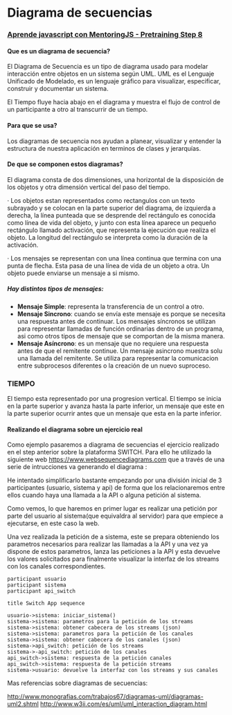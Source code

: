 
# Diagrama de secuencias
### [Aprende javascript con MentoringJS - Pretraining Step 8](http://mentoringjs.com)
#### Que es un diagrama de secuencia?

El Diagrama de Secuencia es un tipo de diagrama usado para modelar interacción entre objetos en un sistema según UML. UML es el Lenguaje Unificado de Modelado, es un lenguaje gráfico para visualizar, especificar, construir y documentar un sistema.

El Tiempo fluye hacia abajo en el diagrama y muestra el flujo de control de un participante a otro al transcurrir de un tiempo.

#### Para que se usa?

Los diagramas de secuencia nos ayudan a planear, visualizar y entender la estructura de nuestra aplicación en terminos de clases y jerarquías.

#### De que se componen estos diagramas?

El diagrama consta de dos dimensiones, una horizontal de la disposición de los objetos y otra dimensión vertical del paso del tiempo.

· Los objetos estan representados como rectangulos con un texto subrayado y se colocan en la parte superior del diagrama, de izquierda a derecha, la línea punteada que se desprende del rectángulo es conocida como línea de vida del objeto, y junto con esta línea aparece un pequeño rectángulo llamado activación, que representa la ejecución que realiza el objeto. La longitud del rectángulo se interpreta como la duración de la activación.

· Los mensajes se representan con una línea continua que termina con una punta de flecha. Esta pasa de una línea de vida de un objeto a otra. Un objeto puede enviarse un mensaje a si mismo.
  
##### Hay distintos tipos de mensajes:

- **Mensaje Simple**: representa la transferencia de un control a otro.
- **Mensaje Sincrono**: cuando se envía este mensaje es porque se necesita una respuesta antes de continuar. Los mensajes síncronos se utilizan para representar llamadas de función ordinarias dentro de un programa, asi como otros tipos de mensaje que se comportan de la misma manera.
- **Mensaje Asíncrono**: es un mensaje que no requiere una respuesta antes de que el remitente continue. Un mensaje asincrono muestra solu una llamada del remitente. Se utiliza para representar la comunicacion entre subprocesos diferentes o la creación de un nuevo suproceso.

### TIEMPO

El tiempo esta representado por una progresion vertical. El tiempo se inicia en la parte superior y avanza hasta la parte inferior, un mensaje que este en la parte superior ocurrir antes que un mensaje que esta en la parte inferior.

#### Realizando el diagrama sobre un ejercicio real

Como ejemplo pasaremos a diagrama de secuencias el ejercicio realizado en el step anterior sobre la plataforma SWITCH. Para ello he utilizado la siguiente web https://www.websequencediagrams.com que a través de una serie de intrucciones va generando el diagrama :

He intentado simplificarlo bastante empezando por una división inicial de 3 participantes (usuario, sistema y api) de forma que los relacionaremos entre ellos cuando haya una llamada a la API o alguna petición al sistema.

Como vemos, lo que haremos en primer lugar es realizar una petición por parte del usuario al sistema(que equivaldra al servidor) para que empiece a ejecutarse, en este caso la web.

Una vez realizada la petición de a sistema, este se prepara obteniendo los parametros necesarios para realizar las llamadas a la API y una vez ya dispone de estos parametros, lanza las peticiones a la API y esta devuelve los valores solicitados para finalmente visualizar la interfaz de los streams con los canales correspondientes.

```
participant usuario
participant sistema 
participant api_switch

title Switch App sequence

usuario->sistema: iniciar_sistema()
sistema->sistema: parametros para la petición de los streams
sistema->sistema: obtener cabecera de los streams (json)
sistema->sistema: parametros para la petición de los canales
sistema->sistema: obtener cabecera de los canales (json)
sistema->api_switch: petición de los streams
sistema->-api_switch: petición de los canales
api_switch->sistema: respuesta de la petición canales
api_switch->sistema: respuesta de la petición streams
sistema->usuario: devuelve la interfaz con los streams y sus canales

```

Mas referencias sobre diagramas de secuencias:

http://www.monografias.com/trabajos67/diagramas-uml/diagramas-uml2.shtml
http://www.w3ii.com/es/uml/uml_interaction_diagram.html









